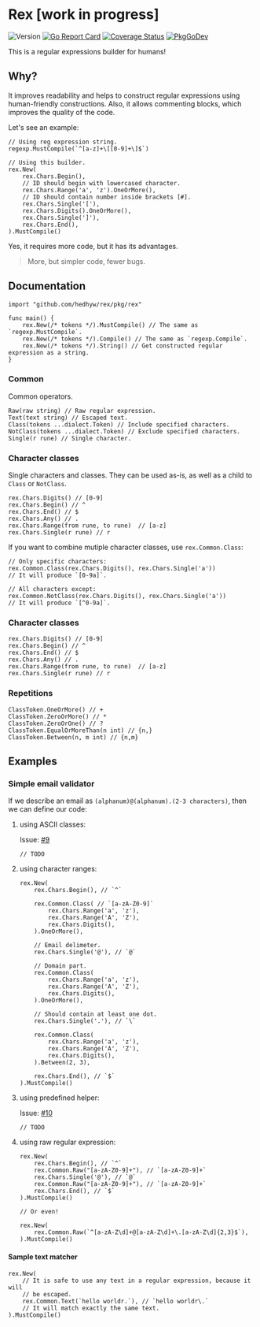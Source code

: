 # Rex [work in progress]

![Version](https://img.shields.io/github/v/tag/hedhyw/rex)
[![Go Report Card](https://goreportcard.com/badge/github.com/hedhyw/rex)](https://goreportcard.com/report/github.com/hedhyw/rex)
[![Coverage Status](https://coveralls.io/repos/github/hedhyw/rex/badge.svg?branch=main)](https://coveralls.io/github/hedhyw/rex?branch=main)
[![PkgGoDev](https://pkg.go.dev/badge/github.com/hedhyw/rex)](https://pkg.go.dev/github.com/hedhyw/rex?tab=doc)

This is a regular expressions builder for humans!

## Why?

It improves readability and helps to construct regular expressions using human-friendly constructions. Also, it allows commenting blocks, which improves the quality of the code.

Let's see an example:
```golang
// Using reg expression string.
regexp.MustCompile(`^[a-z]+\[[0-9]+\]$`)

// Using this builder.
rex.New(
    rex.Chars.Begin(),
    // ID should begin with lowercased character.
    rex.Chars.Range('a', 'z').OneOrMore(),
    // ID should contain number inside brackets [#].
    rex.Chars.Single('['),
    rex.Chars.Digits().OneOrMore(),
    rex.Chars.Single(']'),
    rex.Chars.End(),
).MustCompile()
```

Yes, it requires more code, but it has its advantages.
> More, but simpler code, fewer bugs.

## Documentation

```golang
import "github.com/hedhyw/rex/pkg/rex"

func main() {
    rex.New(/* tokens */).MustCompile() // The same as `regexp.MustCompile`.
    rex.New(/* tokens */).Compile() // The same as `regexp.Compile`.
    rex.New(/* tokens */).String() // Get constructed regular expression as a string.
}
```

### Common

Common operators.

```golang
Raw(raw string) // Raw regular expression.
Text(text string) // Escaped text.
Class(tokens ...dialect.Token) // Include specified characters.
NotClass(tokens ...dialect.Token) // Exclude specified characters.
Single(r rune) // Single character.
```

### Character classes

Single characters and classes. They can be used as-is, as well as a child to `Class` or `NotClass`.

```golang
rex.Chars.Digits() // [0-9]
rex.Chars.Begin() // ^
rex.Chars.End() // $
rex.Chars.Any() // .
rex.Chars.Range(from rune, to rune)  // [a-z]
rex.Chars.Single(r rune) // r
```

If you want to combine mutiple character classes, use `rex.Common.Class`:
```golang
// Only specific characters:
rex.Common.Class(rex.Chars.Digits(), rex.Chars.Single('a'))
// It will produce `[0-9a]`.

// All characters except:
rex.Common.NotClass(rex.Chars.Digits(), rex.Chars.Single('a'))
// It will produce `[^0-9a]`.
```

### Character classes

```golang
rex.Chars.Digits() // [0-9]
rex.Chars.Begin() // ^
rex.Chars.End() // $
rex.Chars.Any() // .
rex.Chars.Range(from rune, to rune)  // [a-z]
rex.Chars.Single(r rune) // r
```

### Repetitions

```golang
ClassToken.OneOrMore() // +
ClassToken.ZeroOrMore() // *
ClassToken.ZeroOrOne() // ?
ClassToken.EqualOrMoreThan(n int) // {n,}
ClassToken.Between(n, m int) // {n,m}
```


## Examples

### Simple email validator

If we describe an email as `(alphanum)@(alphanum).(2-3 characters)`, then we can define our code:

1. using ASCII classes:

    Issue: [#9](https://github.com/hedhyw/rex/issues/9)
    ```golang
    // TODO
    ```

2. using character ranges:

    ```golang
    rex.New(
        rex.Chars.Begin(), // `^`

        rex.Common.Class( // `[a-zA-Z0-9]`
            rex.Chars.Range('a', 'z'),
            rex.Chars.Range('A', 'Z'),
            rex.Chars.Digits(),
        ).OneOrMore(),

        // Email delimeter.
        rex.Chars.Single('@'), // `@`

        // Domain part.
        rex.Common.Class(
            rex.Chars.Range('a', 'z'),
            rex.Chars.Range('A', 'Z'),
            rex.Chars.Digits(),
        ).OneOrMore(),

        // Should contain at least one dot.
        rex.Chars.Single('.'), // `\`

        rex.Common.Class(
            rex.Chars.Range('a', 'z'),
            rex.Chars.Range('A', 'Z'),
            rex.Chars.Digits(),
        ).Between(2, 3),

        rex.Chars.End(), // `$`
    ).MustCompile()
    ```

3. using predefined helper:

    Issue: [#10](https://github.com/hedhyw/rex/issues/10)
    ```golang
    // TODO
    ```

4. using raw regular expression:

    ```golang
    rex.New(
        rex.Chars.Begin(), // `^`
        rex.Common.Raw("[a-zA-Z0-9]+"), // `[a-zA-Z0-9]+`
        rex.Chars.Single('@'), // `@`
        rex.Common.Raw("[a-zA-Z0-9]+"), // `[a-zA-Z0-9]+`
        rex.Chars.End(), // `$`
    ).MustCompile()

    // Or even!

    rex.New(
        rex.Common.Raw(`^[a-zA-Z\d]+@[a-zA-Z\d]+\.[a-zA-Z\d]{2,3}$`),
    ).MustCompile()
    ```

#### Sample text matcher

```golang
rex.New(
    // It is safe to use any text in a regular expression, because it will
    // be escaped.
    rex.Common.Text(`hello worldr.`), // `hello worldr\.`
    // It will match exactly the same text.
).MustCompile()
```
